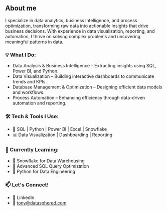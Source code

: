 ## About me 

I specialize in data analytics, business intelligence, and process optimization, transforming raw data into actionable insights that drive business decisions. With experience in data visualization, reporting, and automation, I thrive on solving complex problems and uncovering meaningful patterns in data.

### 💡 What I Do:
- Data Analysis & Business Intelligence – Extracting insights using SQL, Power BI, and Python.
- Data Visualization – Building interactive dashboards to communicate trends and KPIs.
- Database Management & Optimization – Designing efficient data models and workflows.
- Process Automation – Enhancing efficiency through data-driven automation and reporting.

### 🛠️ Tech & Tools I Use:
- 💾 SQL | Python | Power BI | Excel | Snowflake 
- 📊 Data Visualization | Dashboarding | Reporting

### 🌱 Currently Learning:
- 📌 Snowflake for Data Warehousing
- 📌 Advanced SQL Query Optimization
- 📌 Python for Data Engineering

### 📫 Let's Connect!
- 💼 LinkedIn
- 📧 tony@datasphered.com

    
<!---
tonyvicta/tonyvicta is a ✨ special ✨ repository because its `README.md` (this file) appears on your GitHub profile.
You can click the Preview link to take a look at your changes.
--->
